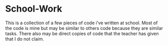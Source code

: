 # School-Work
 This is a collection of a few pieces of code i've written at school. Most of the code is mine but may be similar to others code because they are similar tasks. There also may be direct copies of code that the teacher has given that I do not claim.
